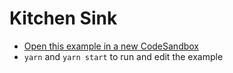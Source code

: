 # Kitchen Sink

- [Open this example in a new CodeSandbox](https://codesandbox.io/s/github/tanstack/react-table/tree/master/examples/kitchen-sink)
- `yarn` and `yarn start` to run and edit the example
